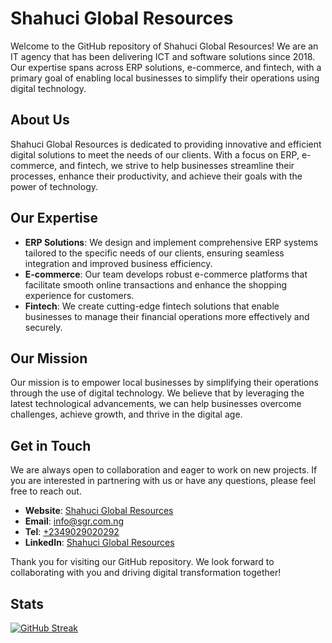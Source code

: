 # Shahuci Global Resources

Welcome to the GitHub repository of Shahuci Global Resources! We are an IT agency that has been delivering ICT and software solutions since 2018. Our expertise spans across ERP solutions, e-commerce, and fintech, with a primary goal of enabling local businesses to simplify their operations using digital technology.

## About Us

Shahuci Global Resources is dedicated to providing innovative and efficient digital solutions to meet the needs of our clients. With a focus on ERP, e-commerce, and fintech, we strive to help businesses streamline their processes, enhance their productivity, and achieve their goals with the power of technology.

## Our Expertise

- **ERP Solutions**: We design and implement comprehensive ERP systems tailored to the specific needs of our clients, ensuring seamless integration and improved business efficiency.
- **E-commerce**: Our team develops robust e-commerce platforms that facilitate smooth online transactions and enhance the shopping experience for customers.
- **Fintech**: We create cutting-edge fintech solutions that enable businesses to manage their financial operations more effectively and securely.

## Our Mission

Our mission is to empower local businesses by simplifying their operations through the use of digital technology. We believe that by leveraging the latest technological advancements, we can help businesses overcome challenges, achieve growth, and thrive in the digital age.

## Get in Touch

We are always open to collaboration and eager to work on new projects. If you are interested in partnering with us or have any questions, please feel free to reach out.

- **Website**: [Shahuci Global Resources](https://www.sgr.com.ng)
- **Email**: [info@sgr.com.ng](mailto:info@sgr.com.ng)
- **Tel**: [+2349029020292](tel:+2349029020292)
- **LinkedIn**: [Shahuci Global Resources](https://www.linkedin.com/company/shahuci-global-resources)

Thank you for visiting our GitHub repository. We look forward to collaborating with you and driving digital transformation together!

## Stats

[![GitHub Streak](https://github-readme-streak-stats.herokuapp.com?user=Shahuci-Global-Resources&theme=dark)](https://git.io/streak-stats)

